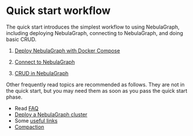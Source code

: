 # Quick start workflow

The quick start introduces the simplest workflow to using NebulaGraph, including deploying NebulaGraph, connecting to NebulaGraph, and doing basic CRUD.

1. [Deploy NebulaGraph with Docker Compose](2.deploy-nebula-graph-with-docker-compose.md)

2. [Connect to NebulaGraph](3.connect-to-nebula-graph.md)

3. [CRUD in NebulaGraph](4.nebula-graph-crud.md)

Other frequently read topics are recommended as follows. They are not in the quick start, but you may need them as soon as you pass the quick start phase.

* Read [FAQ](./0.FAQ.md)
* [Deploy a NebulaGraph cluster](../4.deployment-and-installation/deploy-nebula-graph-cluster.md)
* Some [useful links](6.useful-links.md)
* [Compaction](../8.service-tuning/compaction.md)
